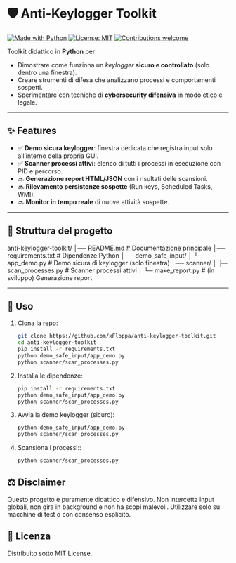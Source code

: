 # 🛡️ Anti-Keylogger Toolkit

[![Made with Python](https://img.shields.io/badge/Made%20with-Python-blue?logo=python)](https://www.python.org/)
[![License: MIT](https://img.shields.io/badge/License-MIT-green.svg)](LICENSE)
[![Contributions welcome](https://img.shields.io/badge/Contributions-welcome-orange.svg)](../../issues)

Toolkit didattico in **Python** per:
- Dimostrare come funziona un *keylogger* **sicuro e controllato** (solo dentro una finestra).
- Creare strumenti di difesa che analizzano processi e comportamenti sospetti.
- Sperimentare con tecniche di **cybersecurity difensiva** in modo etico e legale.

---

## ✨ Features
- ✅ **Demo sicura keylogger**: finestra dedicata che registra input solo all’interno della propria GUI.
- ✅ **Scanner processi attivi**: elenco di tutti i processi in esecuzione con PID e percorso.
- 🔜 **Generazione report HTML/JSON** con i risultati delle scansioni.
- 🔜 **Rilevamento persistenze sospette** (Run keys, Scheduled Tasks, WMI).
- 🔜 **Monitor in tempo reale** di nuove attività sospette.

---

## 📂 Struttura del progetto
anti-keylogger-toolkit/
│── README.md # Documentazione principale
│── requirements.txt # Dipendenze Python
│── demo_safe_input/
│ └─ app_demo.py # Demo sicura di keylogger (solo finestra)
│── scanner/
│ ├─ scan_processes.py # Scanner processi attivi
│ └─ make_report.py # (in sviluppo) Generazione report

---

## 🚀 Uso
1. Clona la repo:
   ```bash
   git clone https://github.com/xFloppa/anti-keylogger-toolkit.git
   cd anti-keylogger-toolkit
   pip install -r requirements.txt
   python demo_safe_input/app_demo.py
   python scanner/scan_processes.py
   ```
2. Installa le dipendenze:
   ```bash
   pip install -r requirements.txt
   python demo_safe_input/app_demo.py
   python scanner/scan_processes.py
   ```
3. Avvia la demo keylogger (sicuro):
   ```bash
   python demo_safe_input/app_demo.py
   python scanner/scan_processes.py
   ```
3. Scansiona i processi::
   ```bash
   python scanner/scan_processes.py
   ```

## ⚖️ Disclaimer
Questo progetto è puramente didattico e difensivo.
Non intercetta input globali, non gira in background e non ha scopi malevoli.
Utilizzare solo su macchine di test o con consenso esplicito.

## 📄 Licenza
Distribuito sotto MIT License.
